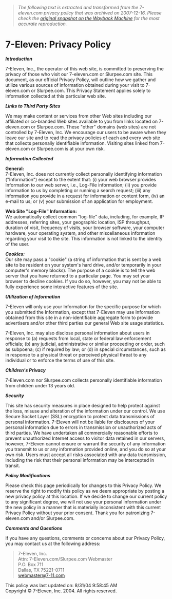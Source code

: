 > *The following text is extracted and transformed from the 7-eleven.com privacy policy that was archived on 2007-12-16. Please check the [original snapshot on the Wayback Machine](https://web.archive.org/web/20071216192031id_/http%3A//www.7-eleven.com/about/privacy.asp) for the most accurate reproduction.*

# 7-Eleven: Privacy Policy

**_Introduction_**

7-Eleven, Inc., the operator of this web site, is committed to preserving the privacy of those who visit our 7-eleven.com or Slurpee.com site. This document, as our official Privacy Policy, will outline how we gather and utilize various sources of information obtained during your visit to 7-eleven.com or Slurpee.com. This Privacy Statement applies solely to information collected at this particular web site. 

**_Links to Third Party Sites_**

We may make content or services from other Web sites including our affiliated or co-branded Web sites available to you from links located on 7-eleven.com or Slurpee.com. These "other" domains (web sites) are not controlled by 7-Eleven, Inc. We encourage our users to be aware when they leave our site and to read the privacy policies of each and every web site that collects personally identifiable information. Visiting sites linked from 7-eleven.com or Slurpee.com is at your own risk. 

**_Information Collected_**

**General:**  
7-Eleven, Inc. does not currently collect personally identifying information ("Information") except to the extent that: (i) your web browser provides Information to our web server, i.e., Log-File information; (ii) you provide information to us by completing or running a search request; (iii) any information you provide in a request for information or content form, (iv) an e-mail to us; or (v) your submission of an application for employment. 

**Web Site "Log-File" Information:**  
We automatically collect common "log-file" data, including, for example, IP addresses, referring sites, your geographic location, ISP throughput, duration of visit, frequency of visits, your browser software, your computer hardware, your operating system, and other miscellaneous information regarding your visit to the site. This information is not linked to the identity of the user. 

**_Cookies:_**  
Our site may pass a "cookie" (a string of information that is sent by a web site to be resident on your system's hard drive, and/or temporarily in your computer's memory blocks). The purpose of a cookie is to tell the web server that you have returned to a particular page. You may set your browser to decline cookies. If you do so, however, you may not be able to fully experience some interactive features of the site. 

**_Utilization of Information_**

7-Eleven will only use your Information for the specific purpose for which you submitted the Information, except that 7-Eleven may use Information obtained from this site in a non-identifiable aggregate form to provide advertisers and/or other third parties our general Web site usage statistics. 

7-Eleven, Inc. may also disclose personal information about users in response to (a) requests from local, state or federal law enforcement officials; (b) any judicial, administrative or similar proceeding or order, such as subpoena; (c) if required by law; or (d) in special circumstances, such as in response to a physical threat or perceived physical threat to any individual or to enforce the terms of use of this site. 

**_Children's Privacy_**

7-Eleven.com nor Slurpee.com collects personally identifiable information from children under 13 years old. 

**_Security_**

This site has security measures in place designed to help protect against the loss, misuse and alteration of the information under our control. We use Secure Socket Layer (SSL) encryption to protect data transmissions of personal information. 7-Eleven will not be liable for disclosures of your personal information due to errors in transmission or unauthorized acts of third parties. We have undertaken all commercially reasonable efforts to prevent unauthorized Internet access to visitor data retained in our servers, however, 7-Eleven cannot ensure or warrant the security of any information you transmit to us or any information provided online, and you do so at your own risk. Users must accept all risks associated with any data transmission, including the risk that their personal information may be intercepted in transit. 

**_Policy Modifications_**

Please check this page periodically for changes to this Privacy Policy. We reserve the right to modify this policy as we deem appropriate by posting a new privacy policy at this location. If we decide to change our current policy to any significant degree, we will not use your personal information under the new policy in a manner that is materially inconsistent with this current Privacy Policy without your prior consent. Thank you for patronizing 7-eleven.com and/or Slurpee.com. 

**_Comments and Questions_**

If you have any questions, comments or concerns about our Privacy Policy, you may contact us at the following address: 

> 7-Eleven, Inc.  
>  Attn: 7-Eleven.com/Slurpee.com Webmaster  
>  P.O. Box 711  
>  Dallas, TX 75221-0711  
>  webmaster@7-11.com  
> 

This policy was last updated on: 8/31/04 9:58:45 AM  
Copyright © 7-Eleven, Inc. 2004. All rights reserved. 

